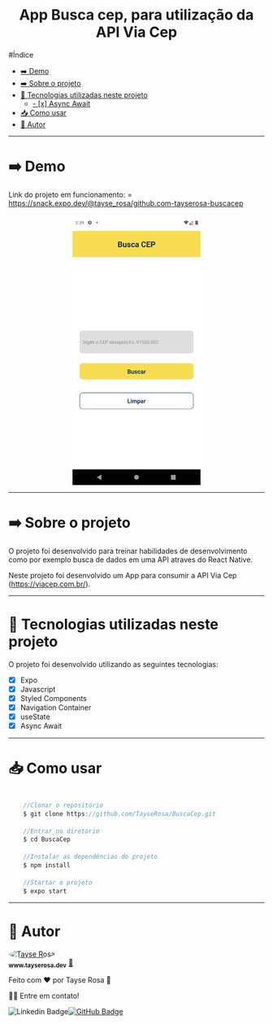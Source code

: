 <h1 align="center"> App Busca cep, para utilização da API Via Cep</h1>

#Índice
- [➡️ Demo](#️-demo)
- [➡️ Sobre o projeto](#️-sobre-o-projeto)
- [🚀 Tecnologias utilizadas neste projeto](#-tecnologias-utilizadas-neste-projeto)
  - [- [x] Async Await](#--x-async-await)
- [📥 Como usar](#-como-usar)
- [🚀 Autor](#-autor)

---

# ➡️ Demo
Link do projeto em funcionamento:  = https://snack.expo.dev/@tayse_rosa/github.com-tayserosa-buscacep

<p align="center">
<img src="./readme/buscaCep1.png" align="center" width="50%" />
</p>

---

# ➡️ Sobre o projeto
O projeto foi desenvolvido para treinar habilidades de desenvolvimento como por exemplo busca de dados em uma API atraves do React Native.

Neste projeto foi desenvolvido um App para consumir a API Via Cep (https://viacep.com.br/).

---

# 🚀 Tecnologias utilizadas neste projeto
O projeto foi desenvolvido utilizando as seguintes tecnologias:

- [x] Expo
- [x] Javascript
- [x] Styled Components
- [x] Navigation Container
- [x] useState
- [x] Async Await
---

# 📥 Como usar
```js

    //Clonar o repositório
    $ git clone https://github.com/TayseRosa/BuscaCep.git

    //Entrar no diretório
    $ cd BuscaCep

    //Instalar as dependências do projeto
    $ npm install

    //Startar o projeto
    $ expo start

``` 

---
# 🚀 Autor

<a href="https://www.tayserosa.dev">
 <img style="border-radius: 50%;" src="https://avatars.githubusercontent.com/u/31596454?v=4" width="100px;" alt="Tayse Rosa" style="border-radius:50%"/>
 <br />
 <sub><b>www.tayserosa.dev</b></sub></a> <a href="https://www.tayserosa.dev" title="Tayse Rosa" target="_blank">🚀</a>


Feito com ❤️ por Tayse Rosa 🚀

👋🏽 Entre em contato!

![Linkedin Badge](https://img.shields.io/badge/-TayseRosa-blue?style=flat-square&logo=Linkedin&logoColor=white&link=https://www.linkedin.com/in/tayse-rosa-3b683151/)[![GitHub Badge](https://img.shields.io/badge/GitHub-100000?style=for-the-badge&logo=github&logoColor=white)](https://github.com/TayseRosa/)
